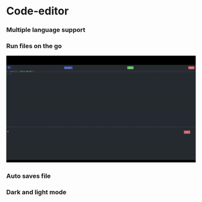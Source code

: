 # Code-editor
### Multiple language support
### Run files on the go<br>
![Run](https://raw.githubusercontent.com/divu050704/Code-editor/main/Readme-Data/Run.gif)
### Auto saves file
### Dark and light mode
